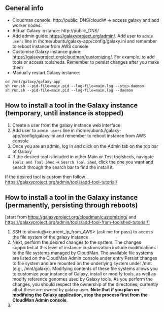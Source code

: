 ## General info

* Cloudman console: http://public_DNS/cloud/# => access galaxy and add worker nodes.
* Actual Galaxy instance: http://public_DNS/
* Add admin guide: https://galaxyproject.org/admin/. Add user to ```admin users``` line in /home/ubuntu/galaxy-app/config/galaxy.ini and remember to reboot instance from AWS console
* Customise Galaxy instance guide: https://galaxyproject.org/cloudman/customizing/. For example, to add tools or access toolsheds. Remember to persist changes after you make them
* Manually restart Galaxy instance: 
```sudo su galaxy
cd /mnt/galaxy/galaxy-app
sh run.sh --pid-file=main.pid --log-file=main.log --stop-daemon
sh run.sh --pid-file=main.pid --log-file=main.log --daemon
```

## How to install a tool in the Galaxy instance (temporary, until instance is stopped)

1. Create a user from the galaxy instance web interface
2. Add user to ```admin users``` line in /home/ubuntu/galaxy-app/config/galaxy.ini and remember to reboot instance from AWS console
3. Once you are an admin, log in and click on the Admin tab on the top bar of Galaxy
4. If the desired tool is inluded in either Main or Test toolsheds, navigate ```Tools and Tool Shed``` -> ```Search Tool Shed```, click the one you want and search through the search bar to find the install it.

If the desired tool is custom then follow https://galaxyproject.org/admin/tools/add-tool-tutorial/

## How to install a tool in the Galaxy instance (permanently, persisting through reboots)

[start from https://galaxyproject.org/cloudman/customizing/ and https://galaxyproject.org/admin/tools/add-tool-from-toolshed-tutorial/]

1. SSH to ubuntu@<current_ip_from_AWS> (ask me for pass) to access the file system of the galaxy instance
2. Next, perform the desired changes to the system. The changes supported at this level of instance customization include modifications to the file systems managed by CloudMan. The available file systems are listed on the CloudMan Admin console under entry Persist changes to file system and are mounted on the underlying system under /mnt (e.g., /mnt/galaxy). Modifying contents of these file systems allows you to customize your instance of Galaxy, install or modify tools, as well as modify reference genomes used by Galaxy tools. As you perform the changes, you should respect the ownership of the directories; currently all of these are owned by galaxy user. **Note that if you plan on modifying the Galaxy application, stop the process first from the CloudMan Admin console**.
3.

